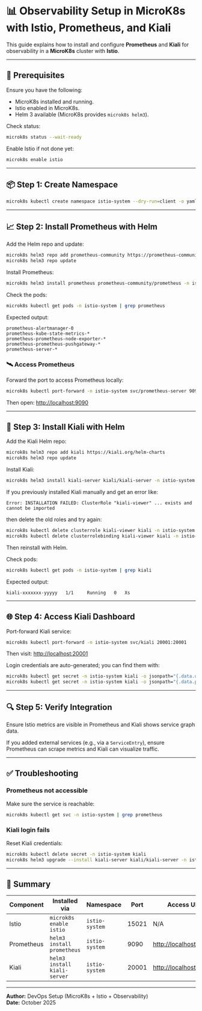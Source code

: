 # 📊 Observability Setup in MicroK8s with Istio, Prometheus, and Kiali

This guide explains how to install and configure **Prometheus** and **Kiali** for observability in a **MicroK8s** cluster with **Istio**.

---

## 🧩 Prerequisites

Ensure you have the following:
- MicroK8s installed and running.
- Istio enabled in MicroK8s.
- Helm 3 available (MicroK8s provides `microk8s helm3`).

Check status:
```bash
microk8s status --wait-ready
```

Enable Istio if not done yet:
```bash
microk8s enable istio
```

---

## 📦 Step 1: Create Namespace

```bash
microk8s kubectl create namespace istio-system --dry-run=client -o yaml | microk8s kubectl apply -f -
```

---

## 📈 Step 2: Install Prometheus with Helm

Add the Helm repo and update:
```bash
microk8s helm3 repo add prometheus-community https://prometheus-community.github.io/helm-charts
microk8s helm3 repo update
```

Install Prometheus:
```bash
microk8s helm3 install prometheus prometheus-community/prometheus -n istio-system
```

Check the pods:
```bash
microk8s kubectl get pods -n istio-system | grep prometheus
```

Expected output:
```
prometheus-alertmanager-0
prometheus-kube-state-metrics-*
prometheus-prometheus-node-exporter-*
prometheus-prometheus-pushgateway-*
prometheus-server-*
```

### 🛰️ Access Prometheus
Forward the port to access Prometheus locally:
```bash
microk8s kubectl port-forward -n istio-system svc/prometheus-server 9090:80
```
Then open: [http://localhost:9090](http://localhost:9090)

---

## 🧭 Step 3: Install Kiali with Helm

Add the Kiali Helm repo:
```bash
microk8s helm3 repo add kiali https://kiali.org/helm-charts
microk8s helm3 repo update
```

Install Kiali:
```bash
microk8s helm3 install kiali-server kiali/kiali-server -n istio-system
```

If you previously installed Kiali manually and get an error like:
```
Error: INSTALLATION FAILED: ClusterRole "kiali-viewer" ... exists and cannot be imported
```
then delete the old roles and try again:
```bash
microk8s kubectl delete clusterrole kiali-viewer kiali -n istio-system --ignore-not-found
microk8s kubectl delete clusterrolebinding kiali-viewer kiali -n istio-system --ignore-not-found
```

Then reinstall with Helm.

Check pods:
```bash
microk8s kubectl get pods -n istio-system | grep kiali
```

Expected output:
```
kiali-xxxxxxx-yyyyy   1/1     Running   0   Xs
```

---

## 🌐 Step 4: Access Kiali Dashboard

Port-forward Kiali service:
```bash
microk8s kubectl port-forward -n istio-system svc/kiali 20001:20001
```

Then visit: [http://localhost:20001](http://localhost:20001)

Login credentials are auto-generated; you can find them with:
```bash
microk8s kubectl get secret -n istio-system kiali -o jsonpath="{.data.username}" | base64 --decode
microk8s kubectl get secret -n istio-system kiali -o jsonpath="{.data.passphrase}" | base64 --decode
```

---

## 🔍 Step 5: Verify Integration

Ensure Istio metrics are visible in Prometheus and Kiali shows service graph data.

If you added external services (e.g., via a `ServiceEntry`), ensure Prometheus can scrape metrics and Kiali can visualize traffic.

---

## ✅ Troubleshooting

### Prometheus not accessible
Make sure the service is reachable:
```bash
microk8s kubectl get svc -n istio-system | grep prometheus
```

### Kiali login fails
Reset Kiali credentials:
```bash
microk8s kubectl delete secret -n istio-system kiali
microk8s helm3 upgrade --install kiali-server kiali/kiali-server -n istio-system
```

---

## 🧠 Summary

| Component | Installed via | Namespace | Port | Access URL |
|------------|----------------|------------|------|-------------|
| Istio | `microk8s enable istio` | `istio-system` | 15021 | N/A |
| Prometheus | `helm3 install prometheus` | `istio-system` | 9090 | [http://localhost:9090](http://localhost:9090) |
| Kiali | `helm3 install kiali-server` | `istio-system` | 20001 | [http://localhost:20001](http://localhost:20001) |

---

**Author:** DevOps Setup (MicroK8s + Istio + Observability)  
**Date:** October 2025
